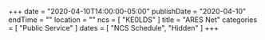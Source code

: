 +++
date = "2020-04-10T14:00:00-05:00"
publishDate = "2020-04-10"
endTime = ""
location = ""
ncs = [ "KE0LDS" ]
title = "ARES Net"
categories = [ "Public Service" ]
dates = [ "NCS Schedule", "Hidden" ]
+++
